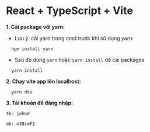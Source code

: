 # React + TypeScript + Vite

**1. Cài package với yarn:**
- Lưu ý: cài yarn trong cmd trước khi sử dụng yarn:

```
  npm install yarn
```
- Sau đó dùng `yarn` hoặc `yarn install` để cài packages

```
  yarn install
```

**2. Chạy vite app lên localhost:**
```
  yarn dev
```

**3. Tài khoản để đăng nhập:**
```
tk: johnd
```
```
mk: m38rmF$
```
